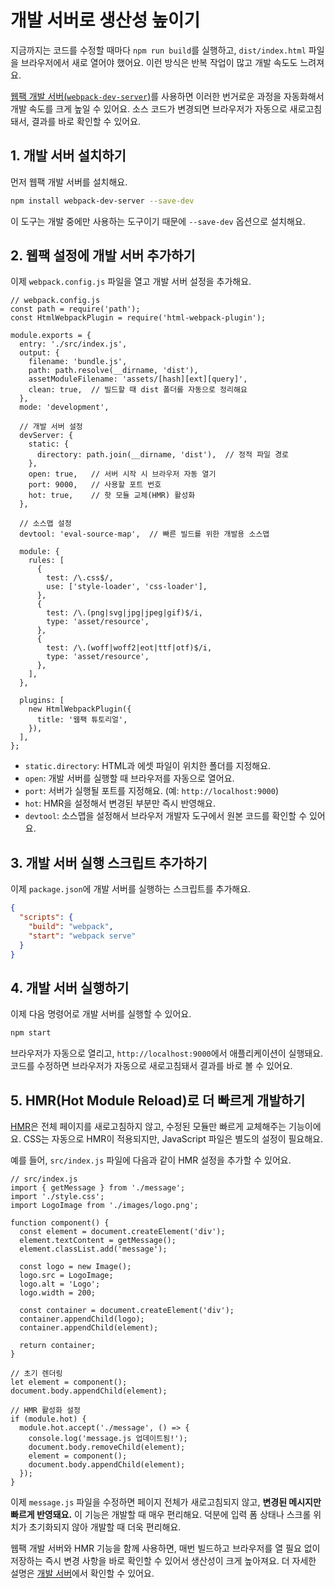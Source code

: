 # 개발 서버로 생산성 높이기

지금까지는 코드를 수정할 때마다 `npm run build`를 실행하고, `dist/index.html` 파일을 브라우저에서 새로 열어야 했어요. 이런 방식은 반복 작업이 많고 개발 속도도 느려져요.

[웹팩 개발 서버(`webpack-dev-server`)](../deep-dive/dev/dev-server.html)를 사용하면 이러한 번거로운 과정을 자동화해서 개발 속도를 크게 높일 수 있어요. 
소스 코드가 변경되면 브라우저가 자동으로 새로고침돼서, 결과를 바로 확인할 수 있어요.

## 1. 개발 서버 설치하기

먼저 웹팩 개발 서버를 설치해요.

```bash
npm install webpack-dev-server --save-dev
```

이 도구는 개발 중에만 사용하는 도구이기 때문에 `--save-dev` 옵션으로 설치해요.

## 2. 웹팩 설정에 개발 서버 추가하기

이제 `webpack.config.js` 파일을 열고 개발 서버 설정을 추가해요.

```javascript{15-23}
// webpack.config.js
const path = require('path');
const HtmlWebpackPlugin = require('html-webpack-plugin');

module.exports = {
  entry: './src/index.js',
  output: {
    filename: 'bundle.js',
    path: path.resolve(__dirname, 'dist'),
    assetModuleFilename: 'assets/[hash][ext][query]',
    clean: true,  // 빌드할 때 dist 폴더를 자동으로 정리해요
  },
  mode: 'development',

  // 개발 서버 설정
  devServer: {
    static: {
      directory: path.join(__dirname, 'dist'),  // 정적 파일 경로
    },
    open: true,   // 서버 시작 시 브라우저 자동 열기
    port: 9000,   // 사용할 포트 번호
    hot: true,    // 핫 모듈 교체(HMR) 활성화
  },

  // 소스맵 설정
  devtool: 'eval-source-map',  // 빠른 빌드를 위한 개발용 소스맵

  module: {
    rules: [
      {
        test: /\.css$/,
        use: ['style-loader', 'css-loader'],
      },
      {
        test: /\.(png|svg|jpg|jpeg|gif)$/i,
        type: 'asset/resource',
      },
      {
        test: /\.(woff|woff2|eot|ttf|otf)$/i,
        type: 'asset/resource',
      },
    ],
  },

  plugins: [
    new HtmlWebpackPlugin({
      title: '웹팩 튜토리얼',
    }),
  ],
};
```

- `static.directory`: HTML과 에셋 파일이 위치한 폴더를 지정해요.
- `open`: 개발 서버를 실행할 때 브라우저를 자동으로 열어요.
- `port`: 서버가 실행될 포트를 지정해요. (예: `http://localhost:9000`)
- `hot`: HMR을 설정해서 변경된 부분만 즉시 반영해요.
- `devtool`: 소스맵을 설정해서 브라우저 개발자 도구에서 원본 코드를 확인할 수 있어요.

## 3. 개발 서버 실행 스크립트 추가하기

이제 `package.json`에 개발 서버를 실행하는 스크립트를 추가해요.

```json
{
  "scripts": {
    "build": "webpack",
    "start": "webpack serve"
  }
}
```

## 4. 개발 서버 실행하기

이제 다음 명령어로 개발 서버를 실행할 수 있어요.

```bash
npm start
```

브라우저가 자동으로 열리고, `http://localhost:9000`에서 애플리케이션이 실행돼요. 코드를 수정하면 브라우저가 자동으로 새로고침돼서 결과를 바로 볼 수 있어요.

## 5. HMR(Hot Module Reload)로 더 빠르게 개발하기

[HMR](../deep-dive/dev/hmr.md)은 전체 페이지를 새로고침하지 않고, 수정된 모듈만 빠르게 교체해주는 기능이에요. CSS는 자동으로 HMR이 적용되지만, JavaScript 파일은 별도의 설정이 필요해요.

예를 들어, `src/index.js` 파일에 다음과 같이 HMR 설정을 추가할 수 있어요.

```javascript{27-35}
// src/index.js
import { getMessage } from './message';
import './style.css';
import LogoImage from './images/logo.png';

function component() {
  const element = document.createElement('div');
  element.textContent = getMessage();
  element.classList.add('message');

  const logo = new Image();
  logo.src = LogoImage;
  logo.alt = 'Logo';
  logo.width = 200;

  const container = document.createElement('div');
  container.appendChild(logo);
  container.appendChild(element);

  return container;
}

// 초기 렌더링
let element = component();
document.body.appendChild(element);

// HMR 활성화 설정
if (module.hot) {
  module.hot.accept('./message', () => {
    console.log('message.js 업데이트됨!');
    document.body.removeChild(element);
    element = component();
    document.body.appendChild(element);
  });
}
```

이제 `message.js` 파일을 수정하면 페이지 전체가 새로고침되지 않고, **변경된 메시지만 빠르게 반영돼요.** 이 기능은 개발할 때 매우 편리해요. 덕분에 입력 폼 상태나 스크롤 위치가 초기화되지 않아 개발할 때 더욱 편리해요.

웹팩 개발 서버와 HMR 기능을 함께 사용하면, 매번 빌드하고 브라우저를 열 필요 없이 저장하는 즉시 변경 사항을 바로 확인할 수 있어서 생산성이 크게 높아져요. 더 자세한 설명은 [개발 서버](../deep-dive/dev/dev-server.md)에서 확인할 수 있어요.


